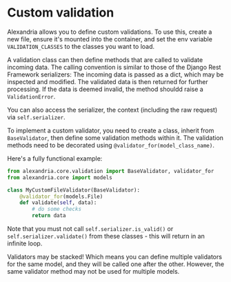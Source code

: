 # Custom validation

Alexandria allows you to define custom validations. To use this, create a new
file, ensure it's mounted into the container, and set the env variable `VALIDATION_CLASSES`
to the classes you want to load.

A validation class can then define methods that are called to validate incoming
data. The calling convention is  similar to those of the Django Rest Framework
serializers: The incoming data is passed as a dict, which may be inspected and
modified. The validated data is then returned for further processing.
If the data is deemed invalid, the method shouldd raise a `ValidationError`.

You can also access the serializer, the context (including the raw request) via
`self.serializer`.

To implement a custom validator, you need to create a class, inherit from `BaseValidator`,
then define some validation methods within it. The validation methods need to be
decorated using `@validator_for(model_class_name)`.

Here's a fully functional example:

```python
from alexandria.core.validation import BaseValidator, validator_for
from alexandria.core import models

class MyCustomFileValidator(BaseValidator):
    @validator_for(models.File)
    def validate(self, data):
        # do some checks
        return data
```

Note that you must not call `self.serializer.is_valid()` or `self.serializer.validate()`
from these classes - this will return in an infinite loop.

Validators may be stacked! Which means you can define multiple validators
for the same model, and they will be called one after the other. However,
the same validator method may not be used for multiple models.
